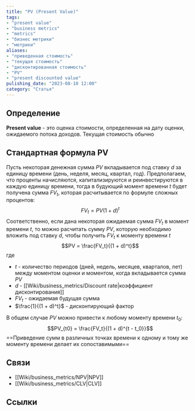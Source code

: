 ```yaml
---
title: "PV (Present Value)"
tags:
- "present value"
- "business metrics"
- "metrics"
- "бизнес метрики"
- "метрики"
aliases:
- "приведенная стоимость"
- "текущая стоимость"
- "дисконтированная стоимость"
- "PV"
- "present discounted value"
pulishing_date: "2023-08-10 12:00"
category: "Статья"
---
```

## Определение
**Present value**  - это оценка стоимости, определенная на дату оценки, ожидаемого потока доходов. Текущая стоимость обычно 
## Стандартная формула PV
Пусть некоторая денежная сумма $PV$ вкладывается под ставку $d$ за единицу времени (день, неделя, месяц, квартал, год). Предполагаем, что проценты начисляются, капитализируются и реинвестируются в каждую единицу времени, тогда в будующий момент времени $t$ будет получена сумма $FV_t$, которая расчитывается по формуле сложных процентов:
$$FV_t = PV(1 + d)^t$$
Соответственно, если дана некоторая ожидаемая сумма $FV_t$ в момент времени $t$, то можно расчитать сумму $PV$, которую необходимо вложить под ставку $d$, чтобы получить $FV_t$ к моменту времени $t$
$$PV = \frac{FV_t}{(1 + d)^t}$$
где
- $t$ - количество периодов (дней, недель, месяцев, кварталов, лет) между моментом оценки и моментом, когда вкладывается сумма $PV$
- $d$ - [[Wiki/business_metrics/Discount rate|коэффициент дисконтирования]]
- $FV_t$ - ожидаемая будущая сумма
- $\frac{1}{(1 + d)^t}$ - дисконтирующий фактор

В общем случае $PV$ можно привести к любому моменту времени $t_0$:
$$PV_{t0} = \frac{FV_t}{(1 + d)^{t - t_0}}$$
==Приведение сумм в различных точках времени к одному и тому же моменту времени делает их сопоставимыми==
## Связи
- [[Wiki/business_metrics/NPV|NPV]]
- [[Wiki/business_metrics/CLV|CLV]]
## Ссылки
